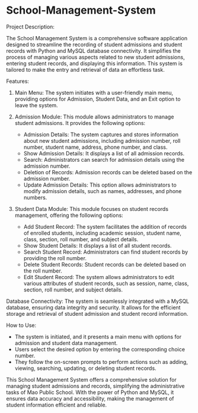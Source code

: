 # School-Management-System

Project Description:

The School Management System is a comprehensive software application designed to streamline the recording of student admissions and student records with Python and MySQL database connectivity. It simplifies the process of managing various aspects related to new student admissions, entering student records, and displaying this information. This system is tailored to make the entry and retrieval of data an effortless task.

Features:

1. Main Menu: The system initiates with a user-friendly main menu, providing options for Admission, Student Data, and an Exit option to leave the system.

2. Admission Module: This module allows administrators to manage student admissions. It provides the following options:
    - Admission Details: The system captures and stores information about new student admissions, including admission number, roll number, student name, address, phone number, and class.
    - Show Admission Details: It displays a list of all admission records.
    - Search: Administrators can search for admission details using the admission number.
    - Deletion of Records: Admission records can be deleted based on the admission number.
    - Update Admission Details: This option allows administrators to modify admission details, such as names, addresses, and phone numbers.

3. Student Data Module: This module focuses on student records management, offering the following options:
    - Add Student Record: The system facilitates the addition of records of enrolled students, including academic session, student name, class, section, roll number, and subject details.
    - Show Student Details: It displays a list of all student records.
    - Search Student Record: Administrators can find student records by providing the roll number.
    - Delete Student Records: Student records can be deleted based on the roll number.
    - Edit Student Record: The system allows administrators to edit various attributes of student records, such as session, name, class, section, roll number, and subject details.

Database Connectivity:
The system is seamlessly integrated with a MySQL database, ensuring data integrity and security. It allows for the efficient storage and retrieval of student admission and student record information.

How to Use:
- The system is initiated, and it presents a main menu with options for admission and student data management.
- Users select the desired option by entering the corresponding choice number.
- They follow the on-screen prompts to perform actions such as adding, viewing, searching, updating, or deleting student records.

This School Management System offers a comprehensive solution for managing student admissions and records, simplifying the administrative tasks of Mao Public School. With the power of Python and MySQL, it ensures data accuracy and accessibility, making the management of student information efficient and reliable.
